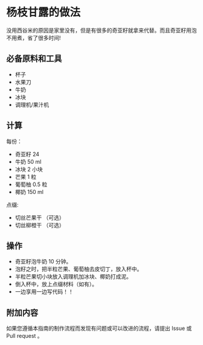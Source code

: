 # 杨枝甘露的做法

没用西谷米的原因是家里没有，但是有很多的奇亚籽就拿来代替。而且奇亚籽用泡不用煮，省了很多时间!

## 必备原料和工具

- 杯子
- 水果刀
- 牛奶
- 冰块
- 调理机/果汁机

## 计算

每份：

- 奇亚籽 24 
- 牛奶 50 ml
- 冰块 2 小块
- 芒果 1 粒
- 葡萄柚 0.5 粒
- 椰奶 150 ml

点缀:

- 切丝芒果干 （可选）
- 切丝柳橙干 （可选）

## 操作

- 奇亚籽泡牛奶 10 分钟。
- 泡籽之时，把半粒芒果、葡萄柚去皮切丁，放入杯中。
- 半粒芒果切小块放入调理机加冰块、椰奶打成泥。
- 倒入杯中，放上点缀材料（如有）。
- 一边享用一边写代码！！

## 附加内容

如果您遵循本指南的制作流程而发现有问题或可以改进的流程，请提出 Issue 或 Pull request 。

